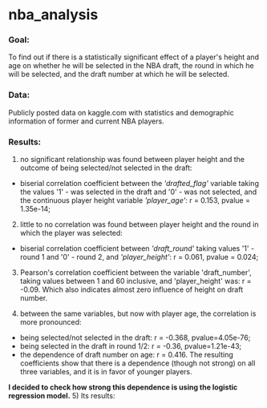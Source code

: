 # nba_analysis
### Goal:
To find out if there is a statistically significant effect of a player's height and age on whether he will be selected in the NBA draft, the round in which he will be selected, and the draft number at which he will be selected.

### Data: 
Publicly posted data on kaggle.com with statistics and demographic information of former and current NBA players.

### Results: 
1) no significant relationship was found between player height and the outcome of being selected/not selected in the draft:
- biserial correlation coefficient between the *'drafted_flag'* variable taking the values '1' - was selected in the draft and '0' - was not selected, and the continuous player height variable *'player_age'*: r = 0.153, pvalue = 1.35e-14;
  
2) little to no correlation was found between player height and the round in which the player was selected:
- biserial correlation coefficient between *'draft_round'* taking values '1' - round 1 and '0' - round 2, and *'player_height'*: r = 0.061, pvalue = 0.024;
  
3) Pearson's correlation coefficient between the variable 'draft_number', taking values between 1 and 60 inclusive, and 'player_height' was: r = -0.09. Which also indicates almost zero influence of height on draft number.

4) between the same variables, but now with player age, the correlation is more pronounced:
- being selected/not selected in the draft: r = -0.368, pvalue=4.05e-76;
- being selected in the draft in round 1/2: r = -0.36, pvalue=1.21e-43;
- the dependence of draft number on age: r = 0.416.
The resulting coefficients show that there is a dependence (though not strong) on all three variables, and it is in favor of younger players.

**I decided to check how strong this dependence is using the logistic regression model.**
5) Its results:
